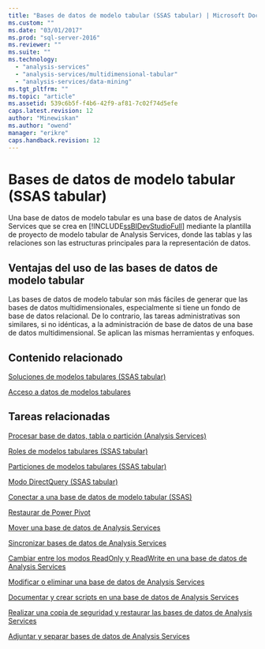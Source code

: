 ```yaml
---
title: "Bases de datos de modelo tabular (SSAS tabular) | Microsoft Docs"
ms.custom: ""
ms.date: "03/01/2017"
ms.prod: "sql-server-2016"
ms.reviewer: ""
ms.suite: ""
ms.technology: 
  - "analysis-services"
  - "analysis-services/multidimensional-tabular"
  - "analysis-services/data-mining"
ms.tgt_pltfrm: ""
ms.topic: "article"
ms.assetid: 539c6b5f-f4b6-42f9-af81-7c02f74d5efe
caps.latest.revision: 12
author: "Minewiskan"
ms.author: "owend"
manager: "erikre"
caps.handback.revision: 12
---
```

# Bases de datos de modelo tabular (SSAS tabular)
  Una base de datos de modelo tabular es una base de datos de Analysis Services que se crea en [!INCLUDE[ssBIDevStudioFull](../../includes/ssbidevstudiofull-md.md)] mediante la plantilla de proyecto de modelo tabular de Analysis Services, donde las tablas y las relaciones son las estructuras principales para la representación de datos.  
  
## Ventajas del uso de las bases de datos de modelo tabular  
 Las bases de datos de modelo tabular son más fáciles de generar que las bases de datos multidimensionales, especialmente si tiene un fondo de base de datos relacional. De lo contrario, las tareas administrativas son similares, si no idénticas, a la administración de base de datos de una base de datos multidimensional. Se aplican las mismas herramientas y enfoques.  
  
## Contenido relacionado  
 [Soluciones de modelos tabulares &#40;SSAS tabular&#41;](../../analysis-services/tabular-models/tabular-model-solutions-ssas-tabular.md)  
  
 [Acceso a datos de modelos tabulares](../../analysis-services/tabular-models/tabular-model-data-access.md)  
  
## Tareas relacionadas  
 [Procesar base de datos, tabla o partición &#40;Analysis Services&#41;](../../analysis-services/tabular-models/process-database-table-or-partition-analysis-services.md)  
  
 [Roles de modelos tabulares &#40;SSAS tabular&#41;](../../analysis-services/tabular-models/tabular-model-roles-ssas-tabular.md)  
  
 [Particiones de modelos tabulares &#40;SSAS tabular&#41;](../../analysis-services/tabular-models/tabular-model-partitions-ssas-tabular.md)  
  
 [Modo DirectQuery &#40;SSAS tabular&#41;](../../analysis-services/tabular-models/directquery-mode-ssas-tabular.md)  
  
 [Conectar a una base de datos de modelo tabular &#40;SSAS&#41;](../../analysis-services/tabular-models/connect-to-a-tabular-model-database-ssas.md)  
  
 [Restaurar de Power Pivot](../../analysis-services/tabular-models/restore-from-power-pivot.md)  
  
 [Mover una base de datos de Analysis Services](../../analysis-services/multidimensional-models/move-an-analysis-services-database.md)  
  
 [Sincronizar bases de datos de Analysis Services](../../analysis-services/multidimensional-models/synchronize-analysis-services-databases.md)  
  
 [Cambiar entre los modos ReadOnly y ReadWrite en una base de datos de Analysis Services](../../analysis-services/multidimensional-models/switch-an-analysis-services-database-between-readonly-and-readwrite-modes.md)  
  
 [Modificar o eliminar una base de datos de Analysis Services](../../analysis-services/multidimensional-models/modify-or-delete-an-analysis-services-database.md)  
  
 [Documentar y crear scripts en una base de datos de Analysis Services](../../analysis-services/multidimensional-models/document-and-script-an-analysis-services-database.md)  
  
 [Realizar una copia de seguridad y restaurar las bases de datos de Analysis Services](../../analysis-services/multidimensional-models/backup-and-restore-of-analysis-services-databases.md)  
  
 [Adjuntar y separar bases de datos de Analysis Services](../../analysis-services/multidimensional-models/attach-and-detach-analysis-services-databases.md)  
  
  